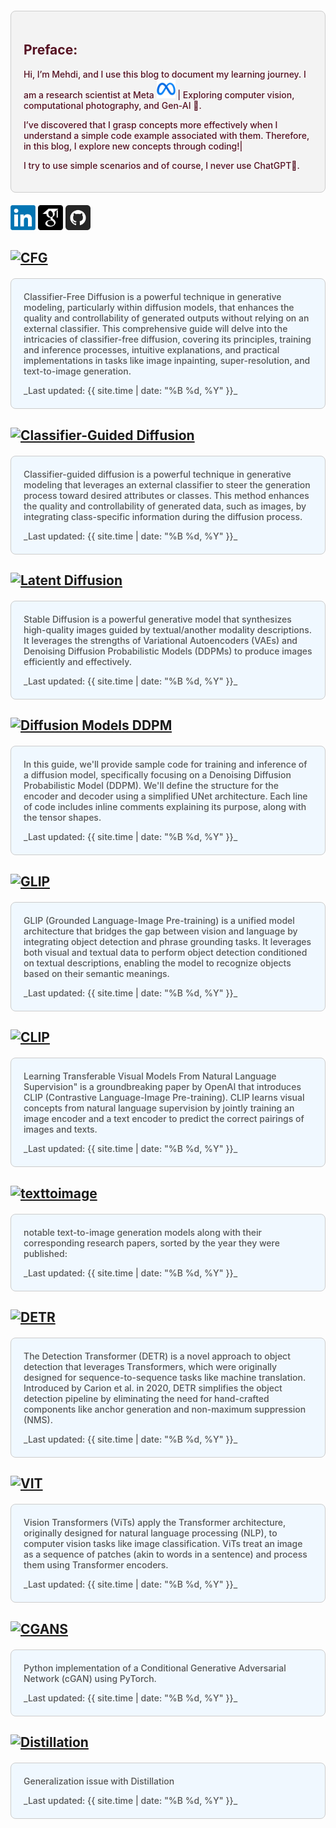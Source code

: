 
<div style="background-color: #f3f3f3; color: #512; font-weight: 500; padding: 20px; margin: 20px 0; border-radius: 8px; border: 1px solid #ccc;">
  <h2>Preface:</h2>
  <p>
Hi, I’m Mehdi, and I use this blog to document my learning journey.
I am a research scientist at Meta <img src="../images/Meta.png"  width="30" height="30"> | Exploring computer vision, computational photography, and Gen-AI 🚀.

I’ve discovered that I grasp concepts more effectively when I understand a simple code example associated with them. Therefore, in this blog, I explore new concepts through coding!|

I try to use simple scenarios and of course, I never use ChatGPT🤥.
</p>
</div>

<p>

  
</p>
<p></p>
<p></p>
<p></p>
<p></p>
<p></p>


[<img src="../images/LinkedIn_logo_initials.png"  width="40" height="40">](https://www.linkedin.com/in/mehdi-seyfi-38189220/)   [<img src="../images/googlescholar.png"  width="40" height="40">](https://scholar.google.ca/citations?user=6l0PmOEAAAAJ&hl=en) [<img src="../images/github.png"  width="40" height="40">](https://github.com/mseyfi)
<p></p>
<p></p>

## [![CFG](https://img.shields.io/badge/CFD-Classifier_Free_Diffusion-blue?style=for-the-badge&logo=github)](posts/CFG)
<div style="background-color: #f0f8ff; color: #555;font-weight: 485; padding: 20px; margin: 20px 0; border-radius: 8px; border: 1px solid #ccc;">
Classifier-Free Diffusion is a powerful technique in generative modeling, particularly within diffusion models, that enhances the quality and controllability of generated outputs without relying on an external classifier. This comprehensive guide will delve into the intricacies of classifier-free diffusion, covering its principles, training and inference processes, intuitive explanations, and practical implementations in tasks like image inpainting, super-resolution, and text-to-image generation.
<p></p>
_Last updated: {{ site.time | date: "%B %d, %Y" }}_
</div>


## [![Classifier-Guided Diffusion](https://img.shields.io/badge/CGD-Classifier_Guided_Diffusion-blue?style=for-the-badge&logo=github)](posts/Classifier_Guided_Diffusion)
<div style="background-color: #f0f8ff; color: #555;font-weight: 485; padding: 20px; margin: 20px 0; border-radius: 8px; border: 1px solid #ccc;">
Classifier-guided diffusion is a powerful technique in generative modeling that leverages an external classifier to steer the generation process toward desired attributes or classes. This method enhances the quality and controllability of generated data, such as images, by integrating class-specific information during the diffusion process.
<p></p>
_Last updated: {{ site.time | date: "%B %d, %Y" }}_
</div>

## [![Latent Diffusion](https://img.shields.io/badge/LDM-Latent_Diffusion_Models-blue?style=for-the-badge&logo=github)](posts/StableDiffusion)
<div style="background-color: #f0f8ff; color: #555;font-weight: 485; padding: 20px; margin: 20px 0; border-radius: 8px; border: 1px solid #ccc;">
Stable Diffusion is a powerful generative model that synthesizes high-quality images guided by textual/another modality descriptions. It leverages the strengths of Variational Autoencoders (VAEs) and Denoising Diffusion Probabilistic Models (DDPMs) to produce images efficiently and effectively.
 <p></p>
_Last updated: {{ site.time | date: "%B %d, %Y" }}_
</div>

## [![Diffusion Models DDPM](https://img.shields.io/badge/DDPM-Diffusion_Models-blue?style=for-the-badge&logo=github)](posts/Diffusion)
<div style="background-color: #f0f8ff; color: #555;font-weight: 485; padding: 20px; margin: 20px 0; border-radius: 8px; border: 1px solid #ccc;">
In this guide, we'll provide sample code for training and inference of a diffusion model, specifically focusing on a Denoising Diffusion Probabilistic Model (DDPM). We'll define the structure for the encoder and decoder using a simplified UNet architecture. Each line of code includes inline comments explaining its purpose, along with the tensor shapes.
 <p></p>
_Last updated: {{ site.time | date: "%B %d, %Y" }}_
</div>

## [![GLIP](https://img.shields.io/badge/GLIP-Grounded_Language_Image_Pre_training-blue?style=for-the-badge&logo=github)](posts/GLIP)
<div style="background-color: #f0f8ff; color: #555;font-weight: 485; padding: 20px; margin: 20px 0; border-radius: 8px; border: 1px solid #ccc;">
GLIP (Grounded Language-Image Pre-training) is a unified model architecture that bridges the gap between vision and language by integrating object detection and phrase grounding tasks. It leverages both visual and textual data to perform object detection conditioned on textual descriptions, enabling the model to recognize objects based on their semantic meanings.
<p></p>
_Last updated: {{ site.time | date: "%B %d, %Y" }}_
</div>

## [![CLIP](https://img.shields.io/badge/CLIP-Learning_Transferable_Visual_Models_From_Natural_Language_Supervision-blue?style=for-the-badge&logo=github)](posts/CLIP)
<div style="background-color: #f0f8ff; color: #555;font-weight: 485; padding: 20px; margin: 20px 0; border-radius: 8px; border: 1px solid #ccc;">
Learning Transferable Visual Models From Natural Language Supervision" is a groundbreaking paper by OpenAI that introduces CLIP (Contrastive Language-Image Pre-training). CLIP learns visual concepts from natural language supervision by jointly training an image encoder and a text encoder to predict the correct pairings of images and texts.
<p></p>
_Last updated: {{ site.time | date: "%B %d, %Y" }}_
</div>

## [![texttoimage](https://img.shields.io/badge/Text_to_Image-grey?style=for-the-badge&logo=github)](posts/TextToImage)
<div style="background-color: #f0f8ff; color: #555;font-weight: 485; padding: 20px; margin: 20px 0; border-radius: 8px; border: 1px solid #ccc;">
notable text-to-image generation models along with their corresponding research papers, sorted by the year they were published:
 <p></p>
_Last updated: {{ site.time | date: "%B %d, %Y" }}_
</div>

## [![DETR](https://img.shields.io/badge/DETR-Detection_Transformer-blue?style=for-the-badge&logo=github)](posts/DETR)
<div style="background-color: #f0f8ff; color: #555;font-weight: 485; padding: 20px; margin: 20px 0; border-radius: 8px; border: 1px solid #ccc;">
The Detection Transformer (DETR) is a novel approach to object detection that leverages Transformers, which were originally designed for sequence-to-sequence tasks like machine translation. Introduced by Carion et al. in 2020, DETR simplifies the object detection pipeline by eliminating the need for hand-crafted components like anchor generation and non-maximum suppression (NMS).
 <p></p>
_Last updated: {{ site.time | date: "%B %d, %Y" }}_
</div>

## [![VIT](https://img.shields.io/badge/VIT-Vision_Transformers-blue?style=for-the-badge&logo=github)](posts/VIT)
<div style="background-color: #f0f8ff; color: #555;font-weight: 485; padding: 20px; margin: 20px 0; border-radius: 8px; border: 1px solid #ccc;">
Vision Transformers (ViTs) apply the Transformer architecture, originally designed for natural language processing (NLP), to computer vision tasks like image classification. ViTs treat an image as a sequence of patches (akin to words in a sentence) and process them using Transformer encoders. <p></p>
_Last updated: {{ site.time | date: "%B %d, %Y" }}_
</div>

## [![CGANS](https://img.shields.io/badge/CGANs-Conditional_GAN-blue?style=for-the-badge&logo=github)](posts/ConditionalGan)
<div style="background-color: #f0f8ff; color: #555;font-weight: 485; padding: 20px; margin: 20px 0; border-radius: 8px; border: 1px solid #ccc;">
Python implementation of a Conditional Generative Adversarial Network (cGAN) using PyTorch.
 <p></p>
_Last updated: {{ site.time | date: "%B %d, %Y" }}_
</div>

## [![Distillation](https://img.shields.io/badge/Distillation-grey?style=for-the-badge&logo=github)](posts/Distillation)
<div style="background-color: #f0f8ff; color: #555;font-weight: 485; padding: 20px; margin: 20px 0; border-radius: 8px; border: 1px solid #ccc;">
Generalization issue with Distillation
 <p></p>
_Last updated: {{ site.time | date: "%B %d, %Y" }}_
</div>




